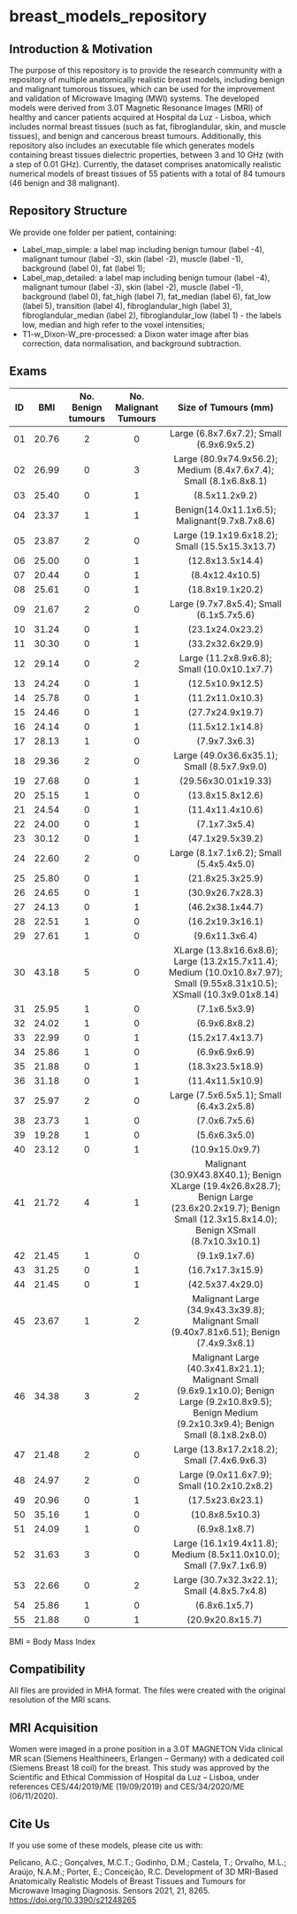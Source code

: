 # breast_models_repository

## Introduction & Motivation ##
The purpose of this repository is to provide the research community with a repository of multiple anatomically realistic breast models, including benign and malignant tumorous tissues, which can be used for the improvement and validation of Microwave Imaging (MWI) systems. The developed models were derived from 3.0T Magnetic Resonance Images (MRI) of healthy and cancer patients acquired at Hospital da Luz - Lisboa, which includes normal breast tissues (such as fat, fibroglandular, skin, and muscle tissues), and benign and cancerous breast tumours. Additionally, this repository also includes an executable file which generates models containing breast tissues dielectric properties, between 3 and 10 GHz (with a step of 0.01 GHz).
Currently, the dataset comprises anatomically realistic numerical models of breast tissues of 55 patients with a total of 84 tumours (46 benign and 38 malignant).

## Repository Structure ##
We provide one folder per patient, containing:

- Label_map_simple: a label map including benign tumour (label -4), malignant tumour (label -3), skin (label -2), muscle (label -1), background (label 0), fat (label 1);
- Label_map_detailed: a label map including benign tumour (label -4), malignant tumour (label -3), skin (label -2), muscle (label -1), background (label 0), fat_high (label 7), fat_median (label 6), fat_low (label 5), transition (label 4), fibroglandular_high (label 3), fibroglandular_median (label 2), fibroglandular_low (label 1) - the labels low, median and high refer to the voxel intensities;
- T1-w_Dixon-W_pre-processed: a Dixon water image after bias correction, data normalisation, and background subtraction.


## Exams ##
| ID | BMI | No. Benign tumours | No. Malignant Tumours | Size of Tumours (mm) |
|:--:|:---:|:------------------:|:---------------------:|:--------------------:|
| 01 | 20.76 |    2          |           0           |Large (6.8x7.6x7.2); Small (6.9x6.9x5.2)|
| 02 | 26.99 |    0          |           3           |Large (80.9x74.9x56.2); Medium (8.4x7.6x7.4); Small (8.1x6.8x8.1)|
| 03 | 25.40 |    0          |           1           | (8.5x11.2x9.2)       |
| 04 | 23.37 |    1          |           1           |Benign(14.0x11.1x6.5); Malignant(9.7x8.7x8.6)|
| 05 | 23.87 |    2          |           0           |Large (19.1x19.6x18.2); Small (15.5x15.3x13.7)|
| 06 | 25.00 |    0          |           1           |(12.8x13.5x14.4)      |
| 07 | 20.44 |    0          |           1           |(8.4x12.4x10.5)       |
| 08 | 25.61 |    0          |           1           |(18.8x19.1x20.2)      |
| 09 | 21.67 |    2          |           0           |Large (9.7x7.8x5.4); Small (6.1x5.7x5.6)|
| 10 | 31.24 |    0          |           1           |(23.1x24.0x23.2)      |
| 11 | 30.30 |    0          |           1           |(33.2x32.6x29.9)      |
| 12 | 29.14 |    0          |           2           |Large (11.2x8.9x6.8); Small (10.0x10.1x7.7)|
| 13 | 24.24 |    0          |           1           | (12.5x10.9x12.5)     |
| 14 | 25.78 |    0          |           1           |(11.2x11.0x10.3)      |
| 15 | 24.46 |    0          |           1           |  (27.7x24.9x19.7)    |
| 16 | 24.14 |    0          |           1           |  (11.5x12.1x14.8)    |
| 17 | 28.13 |    1          |           0           |  (7.9x7.3x6.3)       |
| 18 | 29.36 |    2          |           0           |Large (49.0x36.6x35.1); Small (8.5x7.9x9.0)|
| 19 | 27.68 |    0          |           1           | (29.56x30.01x19.33)  |
| 20 | 25.15 |    1          |           0           |  (13.8x15.8x12.6)    |
| 21 | 24.54 |    0          |           1           |    (11.4x11.4x10.6)  |
| 22 | 24.00 |    0          |           1           | (7.1x7.3x5.4)        |
| 23 | 30.12 |    0          |           1           |  (47.1x29.5x39.2)    |
| 24 | 22.60 |    2          |           0           |Large (8.1x7.1x6.2); Small (5.4x5.4x5.0)|
| 25 | 25.80 |    0          |           1           | (21.8x25.3x25.9)     |
| 26 | 24.65 |    0          |           1           | (30.9x26.7x28.3)     |
| 27 | 24.13 |    0          |           1           | (46.2x38.1x44.7)     |
| 28 | 22.51 |    1          |           0           | (16.2x19.3x16.1)     |
| 29 | 27.61 |    1          |           0           | (9.6x11.3x6.4)       |
| 30 | 43.18 |    5          |           0           | XLarge (13.8x16.6x8.6); Large (13.2x15.7x11.4); Medium (10.0x10.8x7.97); Small (9.55x8.31x10.5); XSmall (10.3x9.01x8.14)|
| 31 | 25.95 |    1          |           0           | (7.1x6.5x3.9)        |
| 32 | 24.02 |    1          |           0           | (6.9x6.8x8.2)        |
| 33 | 22.99 |    0          |           1           | (15.2x17.4x13.7)     |
| 34 | 25.86 |    1          |           0           | (6.9x6.9x6.9)        |
| 35 | 21.88 |    0          |           1           | (18.3x23.5x18.9)     |
| 36 | 31.18 |    0          |           1           | (11.4x11.5x10.9)     |
| 37 | 25.97 |    2          |           0           | Large (7.5x6.5x5.1); Small (6.4x3.2x5.8)    |
| 38 | 23.73 |    1          |           0           |  (7.0x6.7x5.6)    |
| 39 | 19.28 |    1          |           0           |  (5.6x6.3x5.0)    |
| 40 | 23.12 |    0          |           1           |  (10.9x15.0x9.7)    |
| 41 | 21.72 |    4          |           1           |  Malignant (30.9X43.8X40.1); Benign XLarge (19.4x26.8x28.7); Benign Large (23.6x20.2x19.7); Benign Small (12.3x15.8x14.0); Benign XSmall (8.7x10.3x10.1)|
| 42 | 21.45 |    1          |            0          |   (9.1x9.1x7.6)    |
| 43 | 31.25 |      0        |              1        |    (16.7x17.3x15.9)  |
| 44 | 21.45 |      0        |              1        |    (42.5x37.4x29.0)  |
| 45 | 23.67 |     1        |              2        |    Malignant Large (34.9x43.3x39.8); Malignant Small (9.40x7.81x6.51); Benign (7.4x9.3x8.1)  |
| 46 | 34.38 |      3        |              2        |    Malignant Large (40.3x41.8x21.1); Malignant Small (9.6x9.1x10.0); Benign Large (9.2x10.8x9.5); Benign Medium (9.2x10.3x9.4); Benign Small (8.1x8.2x8.0)  |
| 47 | 21.48 |      2        |              0        |    Large (13.8x17.2x18.2); Small (7.4x6.9x6.3)  |
| 48 | 24.97 |      2        |              0        |    Large (9.0x11.6x7.9); Small  (10.2x10.2x8.2)  |
| 49 | 20.96 |      0        |              1        |    (17.5x23.6x23.1)  |
| 50 | 35.16 |      1        |              0        |      (10.8x8.5x10.3)  |
| 51 | 24.09 |      1        |              0        |       (6.9x8.1x8.7)  |
| 52 | 31.63 |      3        |              0        |     Large (16.1x19.4x11.8); Medium (8.5x11.0x10.0); Small  (7.9x7.1x6.9)  |
| 53 | 22.66 |      0        |              2        |      Large (30.7x32.3x22.1); Small (4.8x5.7x4.8)  |
| 54 | 25.86 |      1        |              0        |      (6.8x6.1x5.7)   |
| 55 | 21.88 |      0        |              1        |     (20.9x20.8x15.7)   |

BMI = Body Mass Index

## Compatibility ##
All files are provided in MHA format. The files were created with the original resolution of the MRI scans.

## MRI Acquisition ##
Women were imaged in a prone position in a 3.0T MAGNETON Vida clinical MR scan (Siemens Healthineers, Erlangen – Germany) with a dedicated coil (Siemens Breast 18 coil) for the breast. This study was approved by the Scientific and Ethical Commission of Hospital da Luz – Lisboa, under references CES/44/2019/ME (19/09/2019) and CES/34/2020/ME (06/11/2020).

## Cite Us ##
If you use some of these models, please cite us with:

Pelicano, A.C.; Gonçalves, M.C.T.; Godinho, D.M.; Castela, T.; Orvalho, M.L.; Araújo, N.A.M.; Porter, E.; Conceição, R.C. Development of 3D MRI-Based Anatomically Realistic Models of Breast Tissues and Tumours for Microwave Imaging Diagnosis. Sensors 2021, 21, 8265. https://doi.org/10.3390/s21248265
